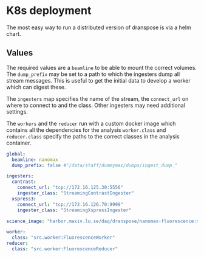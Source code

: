 # K8s deployment

The most easy way to run a distributed version of dranspose is via a helm chart.


## Values

The required values are a `beamline` to be able to mount the correct volumes.
The `dump_prefix` may be set to a path to which the ingesters dump all stream messages.
This is useful to get the initial data to develop a worker which can digest these.

The `ingesters` map specifies the name of the stream, the `connect_url` on where to connect to and the class.
Other ingesters may need additional settings.

The `workers` and the `reducer` run with a custom docker image which contains all the dependencies for the analysis
`worker.class` and `reducer.class` specify the paths to the correct classes in the analysis container. 

```yaml
global:
  beamline: nanomax
  dump_prefix: false #"/data/staff/dummymax/dumps/ingest_dump_"

ingesters:
  contrast:
    connect_url: "tcp://172.16.125.30:5556"
    ingester_class: "StreamingContrastIngester"
  xspress3:
    connect_url: "tcp://172.16.126.70:9999"
    ingester_class: "StreamingXspressIngester"

science_image: "harbor.maxiv.lu.se/daq/dranspose/nanomax-fluorescence:main"

worker:
  class: "src.worker:FluorescenceWorker"
reducer:
  class: "src.worker:FluorescenceReducer"
```
